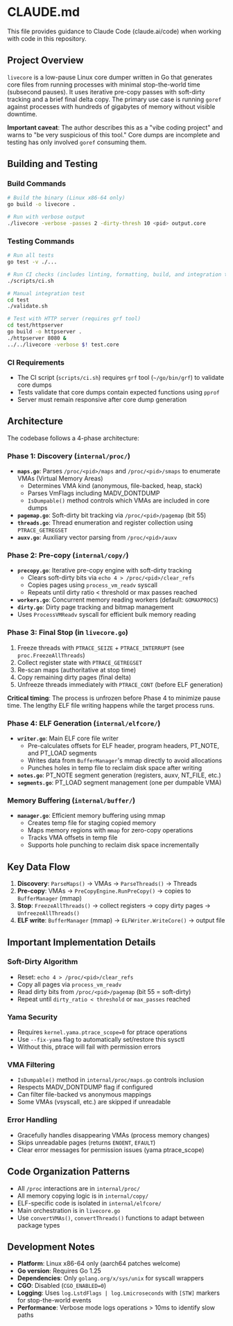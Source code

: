 # CLAUDE.md

This file provides guidance to Claude Code (claude.ai/code) when working with code in this repository.

## Project Overview

`livecore` is a low-pause Linux core dumper written in Go that generates core files from running processes with minimal stop-the-world time (subsecond pauses). It uses iterative pre-copy passes with soft-dirty tracking and a brief final delta copy. The primary use case is running `goref` against processes with hundreds of gigabytes of memory without visible downtime.

**Important caveat**: The author describes this as a "vibe coding project" and warns to "be very suspicious of this tool." Core dumps are incomplete and testing has only involved `goref` consuming them.

## Building and Testing

### Build Commands
```bash
# Build the binary (Linux x86-64 only)
go build -o livecore .

# Run with verbose output
./livecore -verbose -passes 2 -dirty-thresh 10 <pid> output.core
```

### Testing Commands
```bash
# Run all tests
go test -v ./...

# Run CI checks (includes linting, formatting, build, and integration tests)
./scripts/ci.sh

# Manual integration test
cd test
./validate.sh

# Test with HTTP server (requires grf tool)
cd test/httpserver
go build -o httpserver .
./httpserver 8080 &
../../livecore -verbose $! test.core
```

### CI Requirements
- The CI script (`scripts/ci.sh`) requires `grf` tool (`~/go/bin/grf`) to validate core dumps
- Tests validate that core dumps contain expected functions using `pprof`
- Server must remain responsive after core dump generation

## Architecture

The codebase follows a 4-phase architecture:

### Phase 1: Discovery (`internal/proc/`)
- **`maps.go`**: Parses `/proc/<pid>/maps` and `/proc/<pid>/smaps` to enumerate VMAs (Virtual Memory Areas)
  - Determines VMA kind (anonymous, file-backed, heap, stack)
  - Parses VmFlags including MADV_DONTDUMP
  - `IsDumpable()` method controls which VMAs are included in core dumps
- **`pagemap.go`**: Soft-dirty bit tracking via `/proc/<pid>/pagemap` (bit 55)
- **`threads.go`**: Thread enumeration and register collection using `PTRACE_GETREGSET`
- **`auxv.go`**: Auxiliary vector parsing from `/proc/<pid>/auxv`

### Phase 2: Pre-copy (`internal/copy/`)
- **`precopy.go`**: Iterative pre-copy engine with soft-dirty tracking
  - Clears soft-dirty bits via `echo 4 > /proc/<pid>/clear_refs`
  - Copies pages using `process_vm_readv` syscall
  - Repeats until dirty ratio < threshold or max passes reached
- **`workers.go`**: Concurrent memory reading workers (default: `GOMAXPROCS`)
- **`dirty.go`**: Dirty page tracking and bitmap management
- Uses `ProcessVMReadv` syscall for efficient bulk memory reading

### Phase 3: Final Stop (in `livecore.go`)
1. Freeze threads with `PTRACE_SEIZE` + `PTRACE_INTERRUPT` (see `proc.FreezeAllThreads`)
2. Collect register state with `PTRACE_GETREGSET`
3. Re-scan maps (authoritative at stop time)
4. Copy remaining dirty pages (final delta)
5. Unfreeze threads immediately with `PTRACE_CONT` (before ELF generation)

**Critical timing**: The process is unfrozen before Phase 4 to minimize pause time. The lengthy ELF file writing happens while the target process runs.

### Phase 4: ELF Generation (`internal/elfcore/`)
- **`writer.go`**: Main ELF core file writer
  - Pre-calculates offsets for ELF header, program headers, PT_NOTE, and PT_LOAD segments
  - Writes data from `BufferManager`'s mmap directly to avoid allocations
  - Punches holes in temp file to reclaim disk space after writing
- **`notes.go`**: PT_NOTE segment generation (registers, auxv, NT_FILE, etc.)
- **`segments.go`**: PT_LOAD segment management (one per dumpable VMA)

### Memory Buffering (`internal/buffer/`)
- **`manager.go`**: Efficient memory buffering using mmap
  - Creates temp file for staging copied memory
  - Maps memory regions with `mmap` for zero-copy operations
  - Tracks VMA offsets in temp file
  - Supports hole punching to reclaim disk space incrementally

## Key Data Flow

1. **Discovery**: `ParseMaps()` → VMAs → `ParseThreads()` → Threads
2. **Pre-copy**: VMAs → `PreCopyEngine.RunPreCopy()` → copies to `BufferManager` (mmap)
3. **Stop**: `FreezeAllThreads()` → collect registers → copy dirty pages → `UnfreezeAllThreads()`
4. **ELF write**: `BufferManager` (mmap) → `ELFWriter.WriteCore()` → output file

## Important Implementation Details

### Soft-Dirty Algorithm
- Reset: `echo 4 > /proc/<pid>/clear_refs`
- Copy all pages via `process_vm_readv`
- Read dirty bits from `/proc/<pid>/pagemap` (bit 55 = soft-dirty)
- Repeat until `dirty_ratio < threshold` or `max_passes` reached

### Yama Security
- Requires `kernel.yama.ptrace_scope=0` for ptrace operations
- Use `--fix-yama` flag to automatically set/restore this sysctl
- Without this, ptrace will fail with permission errors

### VMA Filtering
- `IsDumpable()` method in `internal/proc/maps.go` controls inclusion
- Respects MADV_DONTDUMP flag if configured
- Can filter file-backed vs anonymous mappings
- Some VMAs (vsyscall, etc.) are skipped if unreadable

### Error Handling
- Gracefully handles disappearing VMAs (process memory changes)
- Skips unreadable pages (returns `ENOENT`, `EFAULT`)
- Clear error messages for permission issues (yama ptrace_scope)

## Code Organization Patterns

- All `/proc` interactions are in `internal/proc/`
- All memory copying logic is in `internal/copy/`
- ELF-specific code is isolated in `internal/elfcore/`
- Main orchestration is in `livecore.go`
- Use `convertVMAs()`, `convertThreads()` functions to adapt between package types

## Development Notes

- **Platform**: Linux x86-64 only (aarch64 patches welcome)
- **Go version**: Requires Go 1.25
- **Dependencies**: Only `golang.org/x/sys/unix` for syscall wrappers
- **CGO**: Disabled (`CGO_ENABLED=0`)
- **Logging**: Uses `log.LstdFlags | log.Lmicroseconds` with `[STW]` markers for stop-the-world events
- **Performance**: Verbose mode logs operations > 10ms to identify slow paths
